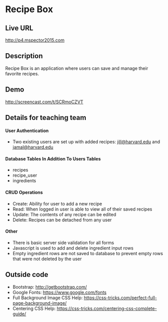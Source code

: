 # Recipe Box

## Live URL
<http://p4.mspector2015.com>

## Description
Recipe Box is an application where users can save and manage their favorite recipes.

## Demo
<http://screencast.com/t/SCRmoCZVT>

## Details for teaching team

#### User Authentication
* Two existing users are set up with added recipes: jill@harvard.edu and jamal@harvard.edu

#### Database Tables In Addition To Users Tables
* recipes
* recipe_user
* ingredients

#### CRUD Operations
* Create: Ability for user to add a new recipe
* Read: When logged in user is able to view all of their saved recipes
* Update: The contents of any recipe can be edited
* Delete: Recipes can be detached from any user

#### Other
* There is basic server side validation for all forms
* Javascript is used to add and delete ingredient input rows
* Empty ingredient rows are not saved to database to prevent empty rows that were not deleted by the user

## Outside code
* Bootstrap: http://getbootstrap.com/
* Google Fonts: https://www.google.com/fonts
* Full Background Image CSS Help: https://css-tricks.com/perfect-full-page-background-image/
* Centering CSS Help: https://css-tricks.com/centering-css-complete-guide/
